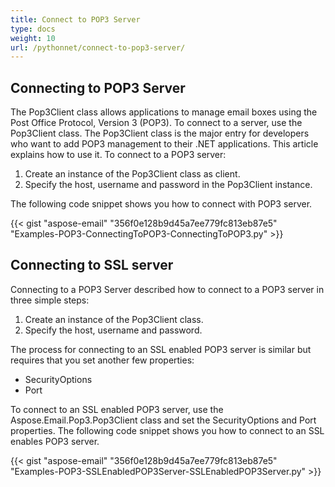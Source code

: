```yaml
---
title: Connect to POP3 Server
type: docs
weight: 10
url: /pythonnet/connect-to-pop3-server/
---
```


## **Connecting to POP3 Server**
The Pop3Client class allows applications to manage email boxes using the Post Office Protocol, Version 3 (POP3). To connect to a server, use the Pop3Client class. The Pop3Client class is the major entry for developers who want to add POP3 management to their .NET applications. This article explains how to use it. To connect to a POP3 server:

1. Create an instance of the Pop3Client class as client.
1. Specify the host, username and password in the Pop3Client instance.

The following code snippet shows you how to connect with POP3 server.



{{< gist "aspose-email" "356f0e128b9d45a7ee779fc813eb87e5" "Examples-POP3-ConnectingToPOP3-ConnectingToPOP3.py" >}}
## **Connecting to SSL server**
Connecting to a POP3 Server described how to connect to a POP3 server in three simple steps:

1. Create an instance of the Pop3Client class.
1. Specify the host, username and password.

The process for connecting to an SSL enabled POP3 server is similar but requires that you set another few properties:

- SecurityOptions
- Port

To connect to an SSL enabled POP3 server, use the Aspose.Email.Pop3.Pop3Client class and set the SecurityOptions and Port properties. The following code snippet shows you how to connect to an SSL enables POP3 server.



{{< gist "aspose-email" "356f0e128b9d45a7ee779fc813eb87e5" "Examples-POP3-SSLEnabledPOP3Server-SSLEnabledPOP3Server.py" >}}
